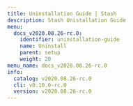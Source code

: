 ```yaml
---
title: Uninstallation Guide | Stash
description: Stash Unistallation Guide
menu:
  docs_v2020.08.26-rc.0:
    identifier: uninstallation-guide
    name: Uninstall
    parent: setup
    weight: 20
menu_name: docs_v2020.08.26-rc.0
info:
  catalog: v2020.08.26-rc.0
  cli: v0.10.0-rc.0
  version: v2020.08.26-rc.0
---
```


